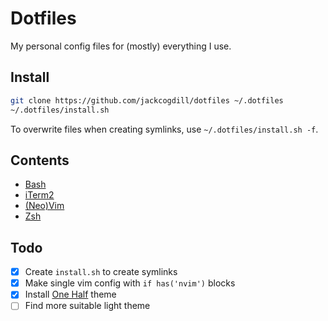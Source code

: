 # Dotfiles
My personal config files for (mostly) everything I use.

## Install

```bash
git clone https://github.com/jackcogdill/dotfiles ~/.dotfiles
~/.dotfiles/install.sh
```

To overwrite files when creating symlinks, use `~/.dotfiles/install.sh -f`.

## Contents
- [Bash](home/.bashrc)
- [iTerm2](iterm2/com.googlecode.iterm2.plist)
- [(Neo)Vim](vim/init.vim)
- [Zsh](home/.zshrc)

## Todo

- [x] Create `install.sh` to create symlinks
- [x] Make single vim config with `if has('nvim')` blocks
- [x] Install [One Half](https://github.com/sonph/onehalf) theme
- [ ] Find more suitable light theme
